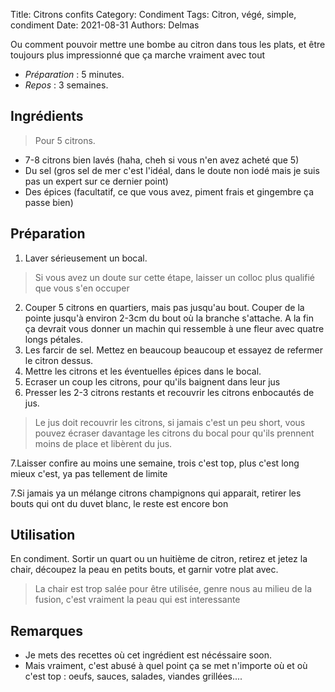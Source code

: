 Title: Citrons confits
Category: Condiment
Tags: Citron, végé, simple, condiment
Date: 2021-08-31
Authors: Delmas

Ou comment pouvoir mettre une bombe au citron dans tous les plats, et être toujours plus impressionné que ça marche vraiment avec tout

- *Préparation* : 5 minutes.
- *Repos* : 3 semaines.

## Ingrédients
> Pour 5 citrons.

  - 7-8 citrons bien lavés (haha, cheh si vous n'en avez acheté que 5)
  - Du sel (gros sel de mer c'est l'idéal, dans le doute non iodé mais je suis pas un expert sur ce dernier point)
  - Des épices (facultatif, ce que vous avez, piment frais et gingembre ça passe bien)

## Préparation
  1. Laver sérieusement un bocal.
  > Si vous avez un doute sur cette étape, laisser un colloc plus qualifié que vous s'en occuper
  2. Couper 5 citrons en quartiers, mais pas jusqu'au bout. Couper de la pointe jusqu'à environ 2-3cm du bout où la branche s'attache. A la fin ça devrait vous donner un machin qui ressemble à une fleur avec quatre longs pétales.
  3. Les farcir de sel. Mettez en beaucoup beaucoup et essayez de refermer le citron dessus.
  4. Mettre les citrons et les éventuelles épices dans le bocal.
  5. Ecraser un coup les citrons, pour qu'ils baignent dans leur jus
  6. Presser les 2-3 citrons restants et recouvrir les citrons enbocautés de jus.
  > Le jus doit recouvrir les citrons, si jamais c'est un peu short, vous pouvez écraser davantage les citrons du bocal pour qu'ils prennent moins de place et libèrent du jus.
  
  7.Laisser confire au moins une semaine, trois c'est top, plus c'est long mieux c'est, ya pas tellement de limite
  
  7.Si jamais ya un mélange citrons champignons qui apparait, retirer les bouts qui ont du duvet blanc, le reste est encore bon
  
## Utilisation
  En condiment. Sortir un quart ou un huitième de citron, retirez et jetez la chair, découpez la peau en petits bouts, et garnir votre plat avec.
  >La chair est trop salée pour être utilisée, genre nous au milieu de la fusion, c'est vraiment la peau qui est interessante


## Remarques
  - Je mets des recettes où cet ingrédient est nécéssaire soon.
  - Mais vraiment, c'est abusé à quel point ça se met n'importe où et où c'est top : oeufs, sauces, salades, viandes grillées....
  
  
